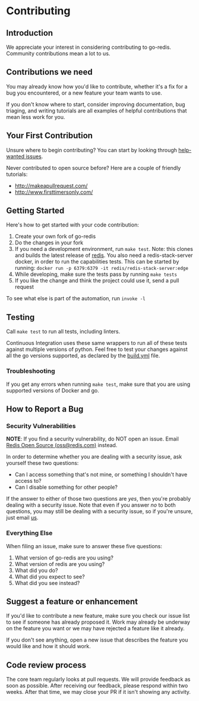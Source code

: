 # Contributing

## Introduction

We appreciate your interest in considering contributing to go-redis.
Community contributions mean a lot to us.

## Contributions we need

You may already know how you'd like to contribute, whether it's a fix for a bug you
encountered, or a new feature your team wants to use.

If you don't know where to start, consider improving
documentation, bug triaging, and writing tutorials are all examples of
helpful contributions that mean less work for you.

## Your First Contribution

Unsure where to begin contributing? You can start by looking through
[help-wanted
issues](https://github.com/DovudR/go-redis/issues?q=is%3Aopen+is%3Aissue+label%3ahelp-wanted).

Never contributed to open source before? Here are a couple of friendly
tutorials:

-   <http://makeapullrequest.com/>
-   <http://www.firsttimersonly.com/>

## Getting Started

Here's how to get started with your code contribution:

1.  Create your own fork of go-redis
2.  Do the changes in your fork
3.  If you need a development environment, run `make test`. Note: this clones and builds the latest release of [redis](https://redis.io). You also need a redis-stack-server docker, in order to run the capabilities tests. This can be started by running:
    ```docker run -p 6379:6379 -it redis/redis-stack-server:edge```
4.  While developing, make sure the tests pass by running `make tests`
5.  If you like the change and think the project could use it, send a
    pull request

To see what else is part of the automation, run `invoke -l`

## Testing

Call `make test` to run all tests, including linters.

Continuous Integration uses these same wrappers to run all of these
tests against multiple versions of python. Feel free to test your
changes against all the go versions supported, as declared by the
[build.yml](./.github/workflows/build.yml) file.

### Troubleshooting

If you get any errors when running `make test`, make sure
that you are using supported versions of Docker and go.

## How to Report a Bug

### Security Vulnerabilities

**NOTE**: If you find a security vulnerability, do NOT open an issue.
Email [Redis Open Source (<oss@redis.com>)](mailto:oss@redis.com) instead.

In order to determine whether you are dealing with a security issue, ask
yourself these two questions:

-   Can I access something that's not mine, or something I shouldn't
    have access to?
-   Can I disable something for other people?

If the answer to either of those two questions are *yes*, then you're
probably dealing with a security issue. Note that even if you answer
*no*  to both questions, you may still be dealing with a security
issue, so if you're unsure, just email [us](mailto:oss@redis.com).

### Everything Else

When filing an issue, make sure to answer these five questions:

1.  What version of go-redis are you using?
2.  What version of redis are you using?
3.  What did you do?
4.  What did you expect to see?
5.  What did you see instead?

## Suggest a feature or enhancement

If you'd like to contribute a new feature, make sure you check our
issue list to see if someone has already proposed it. Work may already
be underway on the feature you want or we may have rejected a
feature like it already.

If you don't see anything, open a new issue that describes the feature
you would like and how it should work.

## Code review process

The core team regularly looks at pull requests. We will provide
feedback as soon as possible. After receiving our feedback, please respond
within two weeks. After that time, we may close your PR if it isn't
showing any activity.
